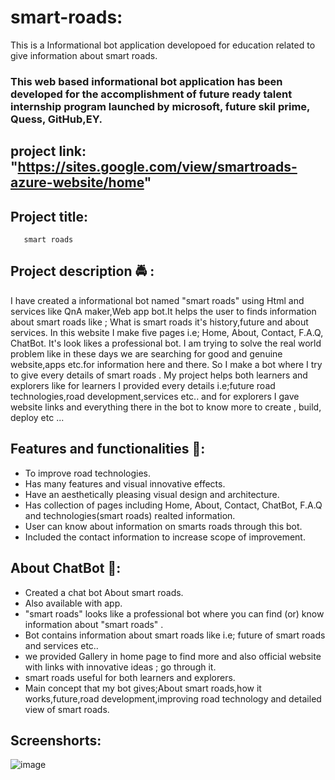 # smart-roads:
This is a Informational bot application developoed for education related to give information about smart roads.
### This web based informational bot application has been developed for the accomplishment of future ready talent internship program launched by microsoft, future skil prime, Quess, GitHub,EY.

## project link: "https://sites.google.com/view/smartroads-azure-website/home"

## Project title: 
       smart roads
       
## Project description 🚔 :      
I have created a informational bot named "smart roads" using Html and services like QnA maker,Web app bot.It helps the user to finds information about smart roads like ; What is smart roads it's history,future and about services. In this website I make five pages i.e; Home, About, Contact, F.A.Q, ChatBot. It's look likes a professional bot. I am trying to solve the real world problem like in these days we are searching for  good and genuine website,apps etc.for information here and there. So I make a bot where I try to give every details of smart roads . My project helps both learners and explorers like for learners I provided every details i.e;future road technologies,road development,services etc.. and for explorers I gave website links and everything there in the bot to know more to create , build, deploy etc ...                    

## Features and functionalities 🛴:
- To improve road technologies.
- Has many features and visual innovative effects.
- Have an aesthetically pleasing visual design and architecture.
- Has collection of pages including Home, About, Contact, ChatBot, F.A.Q and technologies(smart roads) realted information.
- User can know about information on smarts roads through this bot.
- Included the contact information to increase scope of improvement.

## About ChatBot 💬: 
- Created a chat bot About smart roads.
- Also available with app.
- "smart roads" looks like a professional bot where you can find (or) know information about "smart roads" .
- Bot contains information about smart roads like i.e; future of smart roads and services etc..
- we provided Gallery in home page to find more and also official website with links with innovative ideas ; go through it.
- smart roads useful for both learners and explorers.
- Main concept that my bot gives;About smart roads,how it works,future,road development,improving road technology and detailed view of smart roads.

## Screenshorts:
![image](https://user-images.githubusercontent.com/113455993/193041066-49b50cfb-175f-4aa2-bf52-da087b72cd9b.png)
